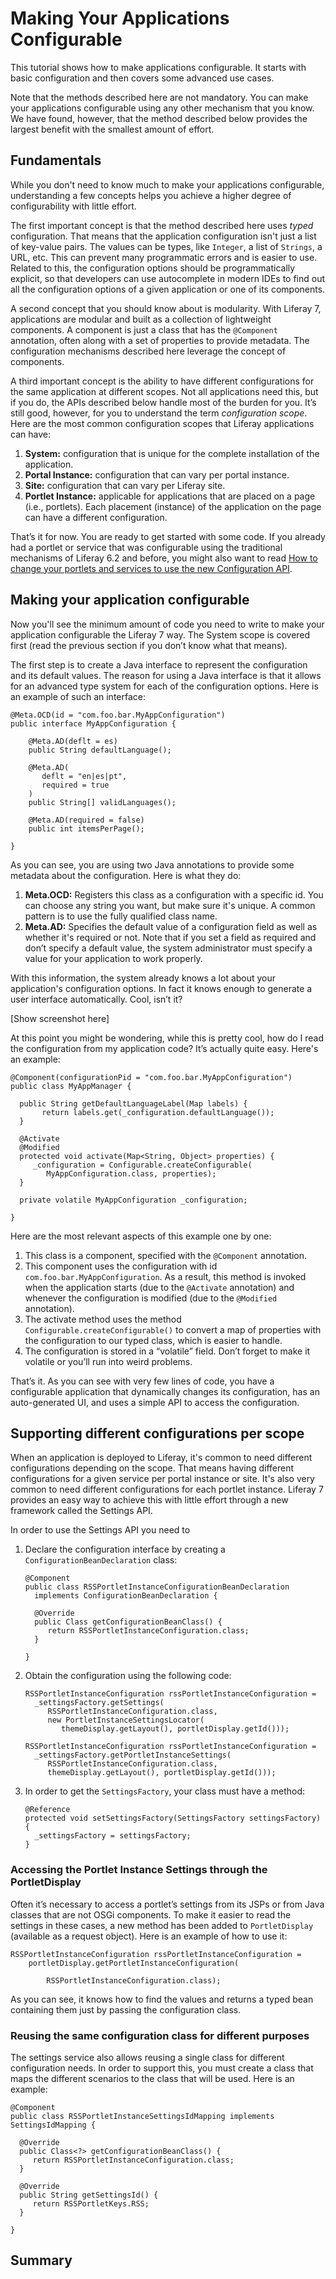 # Making Your Applications Configurable

This tutorial shows how to make applications configurable. It starts with basic
configuration and then covers some advanced use cases.

Note that the methods described here are not mandatory. You can make your
applications configurable using any other mechanism that you know.  We have
found, however, that the method described below provides the largest benefit
with the smallest amount of effort.

## Fundamentals 

While you don't need to know much to make your applications configurable,
understanding a few concepts helps you achieve a higher degree of
configurability with little effort.

The first important concept is that the method described here uses *typed*
configuration. That means that the application configuration isn't just a list
of key-value pairs. The values can be types, like `Integer`, a list of
`Strings`, a URL, etc. This can prevent many programmatic errors and is easier
to use. Related to this, the configuration options should be programmatically
explicit, so that developers can use autocomplete in modern IDEs to find out all
the configuration options of a given application or one of its components.

A second concept that you should know about is modularity. With Liferay 7,
applications are modular and built as a collection of lightweight components. A
component is just a class that has the `@Component` annotation, often along with a
set of properties to provide metadata. The configuration mechanisms described
here leverage the concept of components.

A third important concept is the ability to have different configurations for
the same application at different scopes. Not all applications need this, but if
you do, the APIs described below handle most of the burden for you. It’s still
good, however, for you to understand the term *configuration scope*. Here are the
most common configuration scopes that Liferay applications can have:

1.  **System:** configuration that is unique for the complete installation of the
    application. 
2.  **Portal Instance:** configuration that can vary per portal
    instance.
3.  **Site:** configuration that can vary per Liferay site.
4.  **Portlet Instance:** applicable for applications that are placed on a
    page (i.e., portlets). Each placement (instance) of the application on the
    page can have a different configuration.

That’s it for now. You are ready to get started with some code. If you already
had a portlet or service that was configurable using the traditional mechanisms
of Liferay 6.2 and before, you might also want to read
[How to change your portlets and services to use the new Configuration API](https://docs.google.com/a/liferay.com/document/d/1o6U0fqsUv9WSJTLQmSytMMcW2exUwWclZPQ5A3vUKwc/edit#)[](https://docs.google.com/a/liferay.com/document/d/1o6U0fqsUv9WSJTLQmSytMMcW2exUwWclZPQ5A3vUKwc/edit#). 

## Making your application configurable 

Now you'll see the minimum amount of code you need to write to make your
application configurable the Liferay 7 way. The System scope is
covered first (read the previous section if you don’t know what that means).

The first step is to create a Java interface to represent the configuration and
its default values. The reason for using a Java interface is that it allows for
an advanced type system for each of the configuration options. Here is an
example of such an interface:

    @Meta.OCD(id = "com.foo.bar.MyAppConfiguration")
    public interface MyAppConfiguration {
        
        @Meta.AD(deflt = es)
        public String defaultLanguage();

        @Meta.AD(
           deflt = "en|es|pt",
           required = true
        )
        public String[] validLanguages();

        @Meta.AD(required = false)
        public int itemsPerPage();

    }

As you can see, you are using two Java annotations to provide some metadata about
the configuration. Here is what they do:

1.  **Meta.OCD:** Registers this class as a configuration with a specific id. You
    can choose any string you want, but make sure it's unique. A common
    pattern is to use the fully qualified class name. 
2.  **Meta.AD:** Specifies the default value of a configuration field as
    well as whether it's required or not. Note that if you set a field as required
    and don’t specify a default value, the system administrator must specify a
    value for your application to work properly.

<!-- 
This brings up lots of questions in my mind: 
What do OCD and AD stand for? 
What are the possible parameters for these annotations? 
What is deflt? 

I could go on. The description here doesn't help me understand what's going on.
Is there some reference for these annotations? If so, we should link to it. 

-Rich --> 

With this information, the system already knows a lot about your application's
configuration options. In fact it knows enough to generate a user interface
automatically. Cool, isn’t it? 

<!-- It's cool, but at this point, it's "magic." --Rich --> 

[Show screenshot here]

At this point you might be wondering, while this is pretty cool, how do
I read the configuration from my application code? It’s actually quite
easy. Here's an example:

    @Component(configurationPid = "com.foo.bar.MyAppConfiguration")
    public class MyAppManager {

      public String getDefaultLanguageLabel(Map labels) {
           return labels.get(_configuration.defaultLanguage());
      }

      @Activate
      @Modified
      protected void activate(Map<String, Object> properties) {
         _configuration = Configurable.createConfigurable(
            MyAppConfiguration.class, properties);
      }

      private volatile MyAppConfiguration _configuration;

    }

Here are the most relevant aspects of this example one by one:

1.  This class is a component, specified with the `@Component` annotation. 
2.  This component uses the configuration with id
    `com.foo.bar.MyAppConfiguration`. As a result, this method is
    invoked when the application starts (due to the `@Activate` annotation) and
    whenever the configuration is modified (due to the `@Modified` annotation). 
3.  The activate method uses the method `Configurable.createConfigurable()` to
    convert a map of properties with the configuration to our typed class, which is
    easier to handle. 
4.  The configuration is stored in a “volatile” field. Don’t forget to make it
    volatile or you’ll run into weird problems. 

That’s it. As you can see with very few lines of code, you have a configurable
application that dynamically changes its configuration, has an auto-generated
UI, and uses a simple API to access the configuration.

## Supporting different configurations per scope 

When an application is deployed to Liferay, it's common to need different
configurations depending on the scope. That means having different
configurations for a given service per portal instance or site. It's also very
common to need different configurations for each portlet instance. Liferay 7
provides an easy way to achieve this with little effort through a new framework
called the Settings API.

In order to use the Settings API you need to

1.  Declare the configuration interface by creating a `ConfigurationBeanDeclaration` class:

        @Component
        public class RSSPortletInstanceConfigurationBeanDeclaration
          implements ConfigurationBeanDeclaration {

          @Override
          public Class getConfigurationBeanClass() {
             return RSSPortletInstanceConfiguration.class;
          }

        }

2.  Obtain the configuration using the following code: 

        RSSPortletInstanceConfiguration rssPortletInstanceConfiguration =
          _settingsFactory.getSettings(
             RSSPortletInstanceConfiguration.class,
             new PortletInstanceSettingsLocator(
                themeDisplay.getLayout(), portletDisplay.getId()));

        RSSPortletInstanceConfiguration rssPortletInstanceConfiguration =
          _settingsFactory.getPortletInstanceSettings(
             RSSPortletInstanceConfiguration.class,
             themeDisplay.getLayout(), portletDisplay.getId()));

3.  In order to get the `SettingsFactory`, your class must have a method: 

        @Reference
        protected void setSettingsFactory(SettingsFactory settingsFactory) {
          _settingsFactory = settingsFactory;
        }

### Accessing the Portlet Instance Settings through the PortletDisplay 

Often it’s necessary to access a portlet’s settings from its JSPs or from Java
classes that are not OSGi components. To make it easier to read the settings in
these cases, a new method has been added to `PortletDisplay` (available as a
request object). Here is an example of how to use it:

    RSSPortletInstanceConfiguration rssPortletInstanceConfiguration =
        portletDisplay.getPortletInstanceConfiguration(

            RSSPortletInstanceConfiguration.class);

As you can see, it knows how to find the values and returns a typed bean
containing them just by passing the configuration class.

### Reusing the same configuration class for different purposes 

The settings service also allows reusing a single class for different
configuration needs. In order to support this, you must create a class that
maps the different scenarios to the class that will be used. Here is an example:

    @Component
    public class RSSPortletInstanceSettingsIdMapping implements SettingsIdMapping {

      @Override
      public Class<?> getConfigurationBeanClass() {
         return RSSPortletInstanceConfiguration.class;
      }

      @Override
      public String getSettingsId() {
         return RSSPortletKeys.RSS;
      }

    }

<!-- One rule is never to end a section with code. This section needs to be tied
up. -Rich --> 

## Summary 

<!-- Please summarize what the reader has learned. -Rich -->

